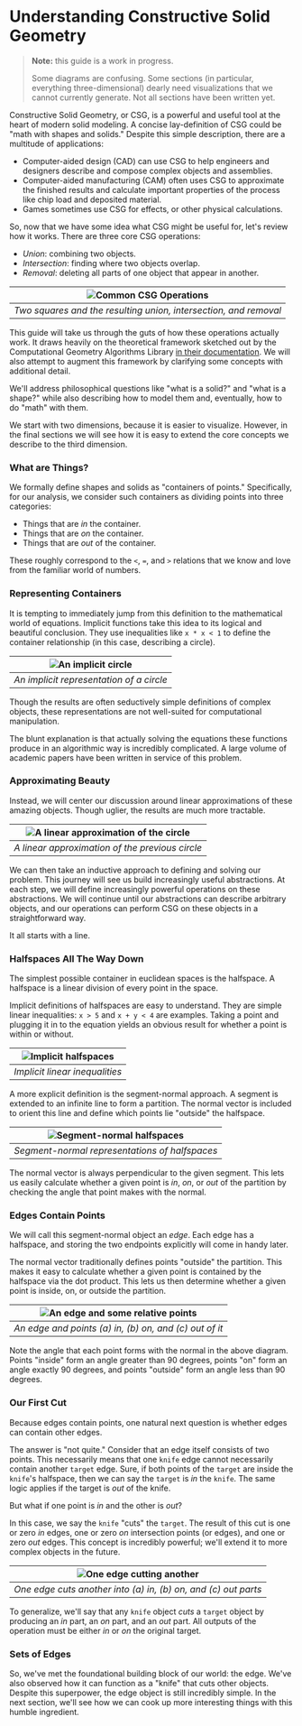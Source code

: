 # Understanding Constructive Solid Geometry

> **Note:** this guide is a work in progress.
>
> Some diagrams are confusing. Some sections (in particular, everything three-dimensional)
> dearly need visualizations that we cannot currently generate. Not all sections have been written yet.

Constructive Solid Geometry, or CSG, is a powerful and useful tool at the
heart of modern solid modeling. A concise lay-definition of CSG could
be "math with shapes and solids." Despite this simple description, there are
a multitude of applications:

- Computer-aided design (CAD) can use CSG to help engineers and designers describe
  and compose complex objects and assemblies.
- Computer-aided manufacturing (CAM) often uses CSG to approximate the
  finished results and calculate important properties of the process like
  chip load and deposited material.
- Games sometimes use CSG for effects, or other physical calculations.

So, now that we have some idea what CSG might be useful for, let's review how
it works. There are three core CSG operations:

- _Union_: combining two objects.
- _Intersection_: finding where two objects overlap.
- _Removal_: deleting all parts of one object that appear in another.

| ![Common CSG Operations](./0-ops.png) |
|:--:|
| _Two squares and the resulting union, intersection, and removal_ |

This guide will take us through the guts of how these operations actually
work. It draws heavily on the theoretical framework sketched out by the
Computational Geometry Algorithms Library [in their
documentation](https://doc.cgal.org/latest/Nef_3/index.html). We will also
attempt to augment this framework by clarifying some concepts with additional
detail.

We'll address philosophical questions like "what is a solid?" and "what is a
shape?" while also describing how to model them and, eventually, how to do
"math" with them.

We start with two dimensions, because it is easier to visualize. However, in
the final sections we will see how it is easy to extend the core concepts we
describe to the third dimension.

### What are Things?

We formally define shapes and solids as "containers of points." Specifically,
for our analysis, we consider such containers as dividing points into three
categories:

- Things that are _in_ the container.
- Things that are _on_ the container.
- Things that are _out_ of the container.

These roughly correspond to the `<`, `=`, and `>` relations that we know and
love from the familiar world of numbers.

### Representing Containers

It is tempting to immediately jump from this definition to the mathematical
world of equations. Implicit functions take this idea to its logical and
beautiful conclusion. They use inequalities like `x * x < 1` to define the
container relationship (in this case, describing a circle).

|![An implicit circle](./0-implicit-circle.png)|
|:--:|
|_An implicit representation of a circle_|

Though the results are often seductively simple definitions of complex
objects, these representations are not well-suited for computational
manipulation.

The blunt explanation is that actually solving the equations these functions
produce in an algorithmic way is incredibly complicated. A large volume of
academic papers have been written in service of this problem.

### Approximating Beauty

Instead, we will center our discussion around linear approximations of these
amazing objects. Though uglier, the results are much more tractable.

|![A linear approximation of the circle](./0-linear-circle.png)|
|:--:|
|_A linear approximation of the previous circle_|

We can then take an inductive approach to defining and solving our problem.
This journey will see us build increasingly useful abstractions. At each
step, we will define increasingly powerful operations on these abstractions.
We will continue until our abstractions can describe arbitrary objects, and our
operations can perform CSG on these objects in a straightforward way.

It all starts with a line.

### Halfspaces All The Way Down

The simplest possible container in euclidean spaces is the halfspace. A
halfspace is a linear division of every point in the space.

Implicit definitions of halfspaces are easy to understand. They are simple
linear inequalities: `x > 5` and `x + y < 4` are examples. Taking a point and
plugging it in to the equation yields an obvious result for whether a point
is within or without.

|![Implicit halfspaces](./0-implicit-line.png)|
|:--:|
|_Implicit linear inequalities_|

A more explicit definition is the segment-normal approach. A segment is
extended to an infinite line to form a partition. The normal vector is
included to orient this line and define which points lie "outside" the
halfspace.

|![Segment-normal halfspaces](./0-explicit-edge.png)|
|:--:|
|_Segment-normal representations of halfspaces_|

The normal vector is always perpendicular to the given segment. This lets us
easily calculate whether a given point is _in_, _on_, or _out_ of the
partition by checking the angle that point makes with the normal.

### Edges Contain Points

We will call this segment-normal object an _edge_. Each edge has a halfspace,
and storing the two endpoints explicitly will come in handy later.

The normal vector traditionally defines points "outside" the partition. This
makes it easy to calculate whether a given point is contained by the
halfspace via the dot product. This lets us then determine whether a given point
is inside, on, or outside the partition.

|![An edge and some relative points](./0-edge-contains.png)|
|:--:|
|_An edge and points (a) in, (b) on, and (c) out of it_|

Note the angle that each point forms with the normal in the above diagram.
Points "inside" form an angle greater than 90 degrees, points "on" form an
angle exactly 90 degrees, and points "outside" form an angle less than 90
degrees.

### Our First Cut

Because edges contain points, one natural next question is whether edges can
contain other edges.

The answer is "not quite." Consider that an edge itself consists of two
points. This necessarily means that one `knife` edge cannot necessarily
contain another `target` edge. Sure, if both points of the `target` are
inside the `knife`'s halfspace, then we can say the `target` is _in_ the
`knife`. The same logic applies if the target is _out_ of the knife.

But what if one point is _in_ and the other is _out_?

In this case, we say the `knife` "cuts" the `target`. The result of this cut
is one or zero _in_ edges, one or zero _on_ intersection points (or edges),
and one or zero _out_ edges. This concept is incredibly powerful; we'll
extend it to more complex objects in the future.

|![One edge cutting another](./0-edge-knife.png)|
|:--:|
|_One edge cuts another into (a) in, (b) on, and (c) out parts_|

To generalize, we'll say that any `knife` object _cuts_ a `target` object by
producing an _in_ part, an _on_ part, and an _out_ part. All outputs of the
operation must be either _in_ or _on_ the original target.

### Sets of Edges

So, we've met the foundational building block of our world: the edge. We've
also observed how it can function as a "knife" that cuts other objects.
Despite this superpower, the edge object is still incredibly simple. In the
next section, we'll see how we can cook up more interesting things with this
humble ingredient.
